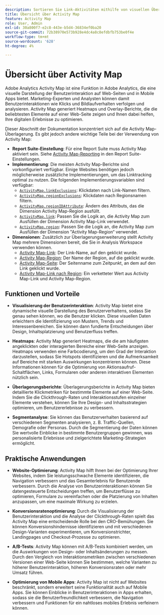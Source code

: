 ```yaml
---
description: Sortieren Sie Link-Aktivitäten mithilfe von visuellen Überlagerungen, um die Interaktion der Zielgruppe mit Ihren Web-Seiten zu überwachen.
title: Übersicht über Activity Map
feature: Activity Map
role: User, Admin
exl-id: 30a800f7-e2c8-443e-b5d4-36834ef0ba20
source-git-commit: 72b38970e573b928e4dc4a8c8efdbfb753be0f4e
workflow-type: tm+mt
source-wordcount: '628'
ht-degree: 4%

---
```


# Übersicht über Activity Map

Adobe Analytics Activity Map ist eine Funktion in Adobe Analytics, die eine visuelle Darstellung der Benutzerinteraktion auf Web-Seiten und in Mobile Apps bietet. Marketing-Experten und Analysten können damit Benutzerinteraktionen wie Klicks und Bildlaufverhalten verfolgen und analysieren. Activity Map generiert Heatmaps und Overlay-Berichte, die die beliebtesten Elemente auf einer Web-Seite zeigen und Ihnen dabei helfen, Ihre digitalen Erlebnisse zu optimieren.

Dieser Abschnitt der Dokumentation konzentriert sich auf die Activity Map-Überlagerung. Es gibt jedoch andere wichtige Teile bei der Verwendung von Activity Map:

* **Report Suite-Einstellung**: Für eine Report Suite muss Activity Map aktiviert sein. Siehe [Activity Map-Reporting](/help/admin/admin/c-manage-report-suites/c-edit-report-suites/activity-map.md) in den Report Suite-Einstellungen.
* **Implementierung**: Die meisten Activity Map-Berichte sind vorkonfiguriert verfügbar. Einige Websites benötigen jedoch möglicherweise zusätzliche Implementierungen, um das Linktracking optimal zu nutzen. Die folgenden Implementierungsvariablen sind verfügbar:
   * [`ActivityMap.linkExclusions`](/help/implement/vars/config-vars/activitymap-linkexclusions.md): Klickdaten nach Link-Namen filtern.
   * [`ActivityMap.regionExclusions`](/help/implement/vars/config-vars/activitymap-regionexclusions.md): Klickdaten nach Regionsnamen filtern.
   * [`ActivityMap.regionIDAttribute`](/help/implement/vars/config-vars/activitymap-regionidattribute.md): Ändern des Attributs, das die Dimension Activity Map-Region ausfüllt.
   * [`ActivityMap.link`](/help/implement/vars/functions/activitymap-link.md): Passen Sie die Logik an, die Activity Map zum Ausfüllen der Dimension Activity Map-Link verwendet.
   * [`ActivityMap.region`](/help/implement/vars/functions/activitymap-region.md): Passen Sie die Logik an, die Activity Map zum Ausfüllen der Dimension &quot;Activity Map-Region“ verwendet.
* **Dimensionen**: Zusätzlich zur Überlagerungserweiterung stellt Activity Map mehrere Dimensionen bereit, die Sie in Analysis Workspace verwenden können.
   * [Activity Map-Link](/help/components/dimensions/activity-map-link.md): Der Link-Name, auf den geklickt wurde.
   * [Activity Map-Region](/help/components/dimensions/activity-map-region.md): Der Name der Region, auf die geklickt wurde.
   * [Activity Map-Seite](/help/components/dimensions/activity-map-page.md): Der Seitenname zum Zeitpunkt, an dem auf den Link geklickt wurde.
   * [Activity Map-Link nach Region](/help/components/dimensions/activity-map-link-by-region.md): Ein verketteter Wert aus Activity Map-Link und Activity Map-Region.

## Funktionen und Vorteile

* **Visualisierung der Benutzerinteraktion**: Activity Map bietet eine dynamische visuelle Darstellung des Benutzerverhaltens, sodass Sie genau sehen können, wo die Benutzer klicken. Diese visuellen Daten erleichtern die Identifizierung von Mustern, Trends und Interessenbereichen. Sie können dann fundierte Entscheidungen über Design, Inhaltsplatzierung und Benutzerfluss treffen.

* **Heatmaps**: Activity Map generiert Heatmaps, die die am häufigsten angeklickten oder interagierten Bereiche einer Web-Seite anzeigen. Heatmaps verwenden eine Farbcodierung, um den Grad der Interaktion darzustellen, sodass Sie Hotspots identifizieren und die Aufmerksamkeit auf Bereiche mit starken Auswirkungen konzentrieren können. Diese Informationen können für die Optimierung von Aktionsaufruf-Schaltflächen, Links, Formularen oder anderen interaktiven Elementen nützlich sein.

* **Überlagerungsberichte**: Überlagerungsberichte in Activity Map bieten detaillierte Klickmetriken für bestimmte Elemente auf einer Web-Seite. Indem Sie die Clickthrough-Raten und Interaktionsstufen einzelner Elemente verstehen, können Sie Ihre Design- und Inhaltsstrategien optimieren, um Benutzererlebnisse zu verbessern.

* **Segmentanalyse**: Sie können das Benutzerverhalten basierend auf verschiedenen Segmenten analysieren, z. B. Traffic-Quellen, Demografie oder Personas. Durch die Segmentierung der Daten können Sie wertvolle Einblicke in bestimmte Benutzergruppen gewinnen, was personalisierte Erlebnisse und zielgerichtete Marketing-Strategien ermöglicht.

## Praktische Anwendungen

* **Website-Optimierung**: Activity Map hilft Ihnen bei der Optimierung Ihrer Websites, indem Sie leistungsschwache Elemente identifizieren, die Navigation verbessern und das Gesamterlebnis für Benutzende verbessern. Durch die Analyse von Benutzerinteraktionen können Sie datengesteuerte Entscheidungen treffen, um Benutzerflüsse zu optimieren, Formulare zu vereinfachen oder die Platzierung von Inhalten anzupassen, um eine maximale Wirkung zu erzielen.

* **Konversionsratenoptimierung**: Durch die Visualisierung der Benutzerinteraktion und die Analyse der Clickthrough-Raten spielt das Activity Map eine entscheidende Rolle bei den CRO-Bemühungen. Sie können Konversionshindernisse identifizieren und mit verschiedenen Design-Varianten experimentieren, um Konversionstrichter, Landingpages und Checkout-Prozesse zu optimieren.

* **A/B-Tests**: Activity Map können mit A/B-Tests kombiniert werden, um die Auswirkungen von Design- oder Inhaltsänderungen zu messen. Durch den Vergleich von Interaktionsmetriken zwischen verschiedenen Versionen einer Web-Seite können Sie bestimmen, welche Varianten zu höherer Benutzerinteraktion, höheren Konversionsraten oder mehr Umsatz führen.

* **Optimierung von Mobile Apps**: Activity Map ist nicht auf Websites beschränkt, sondern erweitert seine Funktionalität auch auf Mobile Apps. Sie können Einblicke in Benutzerinteraktionen in Apps erhalten, sodass sie die Benutzerfreundlichkeit verbessern, die Navigation verbessern und Funktionen für ein nahtloses mobiles Erlebnis verfeinern können.
